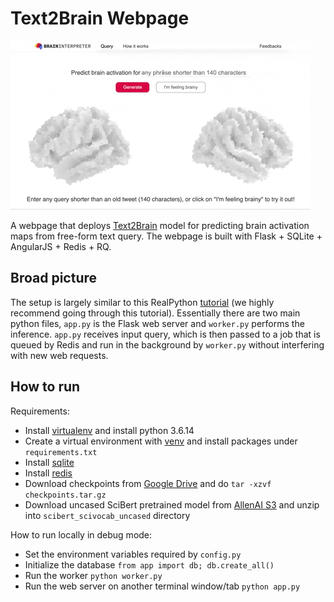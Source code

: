 # Text2Brain Webpage
![brain interpreter preview](./figures/brain_interpreter.gif)

A webpage that deploys [Text2Brain](https://github.com/ngohgia/text2brain) model for predicting brain activation maps from free-form text query.
The webpage is built with Flask + SQLite + AngularJS + Redis + RQ.

## Broad picture
The setup is largely similar to this RealPython [tutorial](https://realpython.com/flask-by-example-part-2-postgres-sqlalchemy-and-alembic/) (we highly recommend going through this tutorial).
Essentially there are two main python files, `app.py` is the Flask web server and `worker.py` performs the inference.
`app.py` receives input query, which is then passed to a job that is queued by Redis and run in the background by `worker.py` without interfering with new web requests.

## How to run

Requirements:
- Install [virtualenv](https://virtualenv.pypa.io/en/latest) and install python 3.6.14
- Create a virtual environment with [venv](https://docs.python.org/3/tutorial/venv.htm) and install packages under `requirements.txt`
- Install [sqlite](https://www.sqlite.org/index.html)
- Install [redis](https://redis.io/)
- Download checkpoints from [Google Drive](https://drive.google.com/file/d/13Gc0M4i4zj16aVtZzGUQs4oPcoyRTGWw/view?usp=sharing) and do `tar -xzvf checkpoints.tar.gz`
- Download uncased SciBert pretrained model from [AllenAI S3](https://s3-us-west-2.amazonaws.com/ai2-s2-research/scibert/huggingface_pytorch/scibert_scivocab_uncased.tar) and unzip into `scibert_scivocab_uncased` directory

How to run locally in debug mode:
- Set the environment variables required by `config.py`
- Initialize the database `from app import db; db.create_all()`
- Run the worker `python worker.py`
- Run the web server on another terminal window/tab `python app.py`
